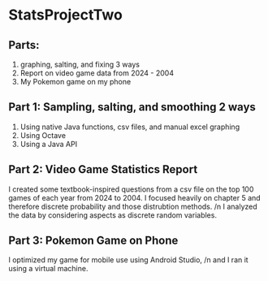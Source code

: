 # StatsProjectTwo

## Parts:
1. graphing, salting, and fixing 3 ways
2. Report on video game data from 2024 - 2004
3. My Pokemon game on my phone

## Part 1: Sampling, salting, and smoothing 2 ways
1. Using native Java functions, csv files, and manual excel graphing
2. Using Octave
3. Using a Java API

## Part 2: Video Game Statistics Report
I created some textbook-inspired questions from a csv file on the 
top 100 games of each year from 2024 to 2004. I focused heavily on 
chapter 5 and therefore discrete probability and those distrubtion methods. /n
I analyzed the data by considering aspects as discrete random variables.

## Part 3: Pokemon Game on Phone
I optimized my game for mobile use using Android Studio, /n
and I ran it using a virtual machine.
